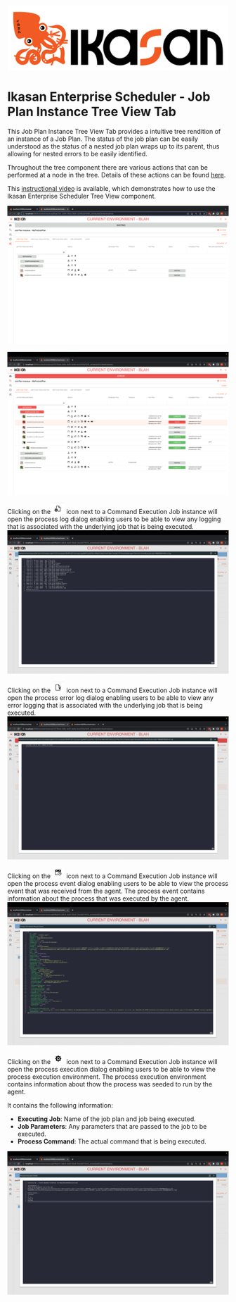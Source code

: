![IKASAN](../../../../developer/docs/quickstart-images/Ikasan-title-transparent.png)

# Ikasan Enterprise Scheduler - Job Plan Instance Tree View Tab

This Job Plan Instance Tree View Tab provides a intuitive tree rendition of an instance of a Job Plan. The status of the job plan 
can be easily understood as the status of a nested job plan wraps up to its parent, thus allowing for nested errors to be
easily identified.

Throughout the tree component there are various actions that can be performed at a node in the tree. Details of these actions
can be found [here](./job-plan-instance-actions.md).

This [instructional video](https://youtu.be/lVdYv0Q5wRY) is available, which demonstrates how to use the Ikasan Enterprise Scheduler
Tree View component.

![img.png](../../../images/job-plan-instance-tree-view.png)

![img.png](../../../images/job-plan-instance-tree-view-error.png)

Clicking on the ![img.png](../../../images/output-logs-icon.png) icon next to a Command Execution Job instance will open the process log dialog enabling users to be able to 
view any logging that is associated with the underlying job that is being executed.
![img.png](../../../images/process-output-logs.png)

Clicking on the ![img.png](../../../images/error-log-icon.png) icon next to a Command Execution Job instance will open the process error log dialog enabling users to be able to
view any error logging that is associated with the underlying job that is being executed.
![img.png](../../../images/process-error-logs.png)

Clicking on the ![img.png](../../../images/process-event-icon.png) icon next to a Command Execution Job instance will open the process event dialog enabling users to be able to
view the process event that was received from the agent. The process event contains information about the process that was executed by the agent.
![img.png](../../../images/scheduled-process-event-dialog.png)

Clicking on the ![img.png](../../../images/process-execution-details.png) icon next to a Command Execution Job instance will open the process execution dialog enabling users to be able to
view the process execution environment. The process execution environment contains information about thow the process was seeded to run by the agent.

It contains the following information:
- **Executing Job**: Name of the job plan and job being executed.
- **Job Parameters**: Any parameters that are passed to the job to be executed.
- **Process Command**: The actual command that is being executed.

![img.png](../../../images/process-execution-details-dialog.png)